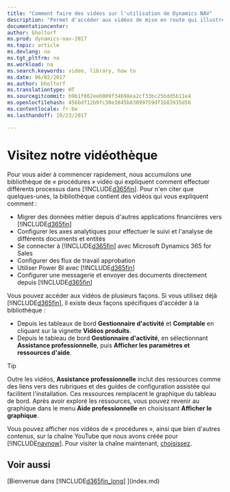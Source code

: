 ```yaml
---
title: "Comment faire des vidéos sur l'utilisation de Dynamics NAV"
description: "Permet d'accéder aux vidéos de mise en route qui illustrent comment effectuer des tâches courantes."
documentationcenter: 
author: bholtorf
ms.prod: dynamics-nav-2017
ms.topic: article
ms.devlang: na
ms.tgt_pltfrm: na
ms.workload: na
ms.search.keywords: video, library, how to
ms.date: 06/02/2017
ms.author: bholtorf
ms.translationtype: HT
ms.sourcegitcommit: b9b1f062ee6009f34698ea2cf33bc25bdd5b11e4
ms.openlocfilehash: 456bdf12b9fc30e3845b83099759df1b83935d56
ms.contentlocale: fr-be
ms.lasthandoff: 10/23/2017

---
```

# <a name="visit-our-video-library"></a>Visitez notre vidéothèque
Pour vous aider à commencer rapidement, nous accumulons une bibliothèque de « procédures » vidéo qui expliquent comment effectuer différents processus dans [!INCLUDE[d365fin](includes/d365fin_md.md)]. Pour n'en citer que quelques-unes, la bibliothèque contient des vidéos qui vous expliquent comment :  

* Migrer des données métier depuis d'autres applications financières vers [!INCLUDE[d365fin](includes/d365fin_md.md)]  
* Configurer les axes analytiques pour effectuer le suivi et l'analyse de différents documents et entités
* Se connecter à [!INCLUDE[d365fin](includes/d365fin_md.md)] avec Microsoft Dynamics 365 for Sales
* Configurer des flux de travail approbation  
* Utiliser Power BI avec [!INCLUDE[d365fin](includes/d365fin_md.md)]  
* Configurer une messagerie et envoyer des documents directement depuis [!INCLUDE[d365fin](includes/d365fin_md.md)]  

Vous pouvez accéder aux vidéos de plusieurs façons. Si vous utilisez déjà [!INCLUDE[d365fin](includes/d365fin_md.md)], il existe deux façons spécifiques d'accéder à la bibliothèque :

* Depuis les tableaux de bord **Gestionnaire d'activité** et **Comptable** en cliquant sur la vignette **Vidéos produits**.  
* Depuis le tableau de bord **Gestionnaire d'activité**, en sélectionnant **Assistance professionnelle**, puis **Afficher les paramètres et ressources d'aide**.  

> [!Tip]  
> Outre les vidéos, **Assistance professionnelle** inclut des ressources comme des liens vers des rubriques et des guides de configuration assistée qui facilitent l'installation. Ces ressources remplacent le graphique du tableau de bord. Après avoir exploré les ressources, vous pouvez revenir au graphique dans le menu **Aide professionnelle** en choisissant **Afficher le graphique**.  

Vous pouvez afficher nos vidéos de « procédures », ainsi que bien d'autres contenus, sur la chaîne YouTube que nous avons créée pour [!INCLUDE[navnow](includes/navnow_md.md)]. Pour visiter la chaîne maintenant, [choisissez](https://go.microsoft.com/fwlink/?linkid=851533).

## <a name="see-also"></a>Voir aussi
[Bienvenue dans [!INCLUDE[d365fin_long](includes/d365fin_long_md.md)] ](index.md)

